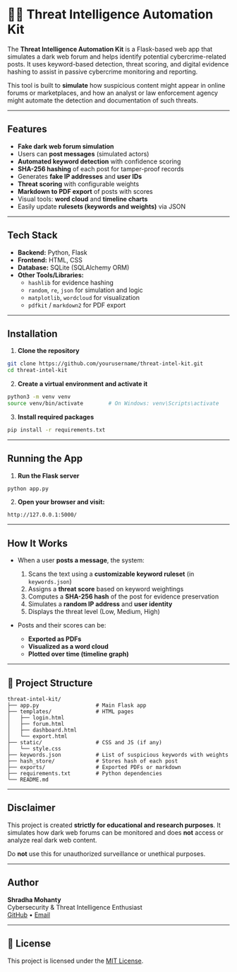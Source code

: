 # 🕵️‍♀️ Threat Intelligence Automation Kit

The **Threat Intelligence Automation Kit** is a Flask-based web app that simulates a dark web forum and helps identify potential cybercrime-related posts. It uses keyword-based detection, threat scoring, and digital evidence hashing to assist in passive cybercrime monitoring and reporting.

This tool is built to **simulate** how suspicious content might appear in online forums or marketplaces, and how an analyst or law enforcement agency might automate the detection and documentation of such threats.

---

##  Features

-  **Fake dark web forum simulation**
-  Users can **post messages** (simulated actors)
-  **Automated keyword detection** with confidence scoring
-  **SHA-256 hashing** of each post for tamper-proof records
-  Generates **fake IP addresses** and **user IDs**
-  **Threat scoring** with configurable weights
-  **Markdown to PDF export** of posts with scores
-  Visual tools: **word cloud** and **timeline charts**
-  Easily update **rulesets (keywords and weights)** via JSON

---

##  Tech Stack

- **Backend:** Python, Flask
- **Frontend:** HTML, CSS
- **Database:** SQLite (SQLAlchemy ORM)
- **Other Tools/Libraries:**
  - `hashlib` for evidence hashing
  - `random`, `re`, `json` for simulation and logic
  - `matplotlib`, `wordcloud` for visualization
  - `pdfkit` / `markdown2` for PDF export

---

##  Installation

1. **Clone the repository**
```bash
git clone https://github.com/yourusername/threat-intel-kit.git
cd threat-intel-kit
```

2. **Create a virtual environment and activate it**
```bash
python3 -m venv venv
source venv/bin/activate        # On Windows: venv\Scripts\activate
```

3. **Install required packages**
```bash
pip install -r requirements.txt
```

---

##  Running the App

1. **Run the Flask server**
```bash
python app.py
```

2. **Open your browser and visit:**
```
http://127.0.0.1:5000/
```

---

## How It Works

- When a user **posts a message**, the system:
  1. Scans the text using a **customizable keyword ruleset** (in `keywords.json`)
  2. Assigns a **threat score** based on keyword weightings
  3. Computes a **SHA-256 hash** of the post for evidence preservation
  4. Simulates a **random IP address** and **user identity**
  5. Displays the threat level (Low, Medium, High)

- Posts and their scores can be:
  - **Exported as PDFs**
  - **Visualized as a word cloud**
  - **Plotted over time (timeline graph)**

---

## 📁 Project Structure

```
threat-intel-kit/
├── app.py                  # Main Flask app
├── templates/              # HTML pages
│   ├── login.html
│   ├── forum.html
│   ├── dashboard.html
│   └── export.html
├── static/                 # CSS and JS (if any)
│   └── style.css
├── keywords.json           # List of suspicious keywords with weights
├── hash_store/             # Stores hash of each post
├── exports/                # Exported PDFs or markdown
├── requirements.txt        # Python dependencies
└── README.md
```

---


##  Disclaimer

This project is created **strictly for educational and research purposes**. It simulates how dark web forums can be monitored and does **not** access or analyze real dark web content.

Do **not** use this for unauthorized surveillance or unethical purposes.

---

##  Author

**Shradha Mohanty**  
Cybersecurity & Threat Intelligence Enthusiast  
[GitHub](https://github.com/junoim) • [Email](mailto:shradhamohanty790@gmail.com)

---

## 📃 License

This project is licensed under the [MIT License](LICENSE).
